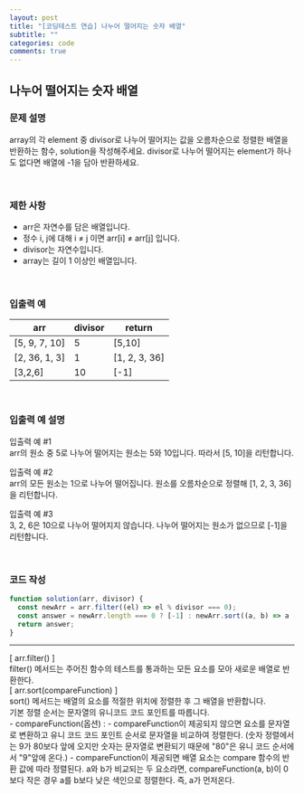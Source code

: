 ```yaml
---
layout: post
title: "[코딩테스트 연습] 나누어 떨어지는 숫자 배열"
subtitle: ""
categories: code
comments: true
---
```


## 나누어 떨어지는 숫자 배열

### 문제 설명

array의 각 element 중 divisor로 나누어 떨어지는 값을 오름차순으로 정렬한 배열을 반환하는 함수, solution을 작성해주세요.
divisor로 나누어 떨어지는 element가 하나도 없다면 배열에 -1을 담아 반환하세요.

<br>

### 제한 사항

- arr은 자연수를 담은 배열입니다.
- 정수 i, j에 대해 i ≠ j 이면 arr[i] ≠ arr[j] 입니다.
- divisor는 자연수입니다.
- array는 길이 1 이상인 배열입니다.

<br>

### 입출력 예

| arr           | divisor | return        |
| ------------- | ------- | ------------- |
| [5, 9, 7, 10] | 5       | [5,10]        |
| [2, 36, 1, 3] | 1       | [1, 2, 3, 36] |
| [3,2,6]       | 10      | [-1]          |

<br>

### 입출력 예 설명

입출력 예 #1<br>
arr의 원소 중 5로 나누어 떨어지는 원소는 5와 10입니다. 따라서 [5, 10]을 리턴합니다.<br>

입출력 예 #2<br>
arr의 모든 원소는 1으로 나누어 떨어집니다. 원소를 오름차순으로 정렬해 [1, 2, 3, 36]을 리턴합니다.<br>

입출력 예 #3<br>
3, 2, 6은 10으로 나누어 떨어지지 않습니다. 나누어 떨어지는 원소가 없으므로 [-1]을 리턴합니다.<br>

<br>

### 코드 작성

```js
function solution(arr, divisor) {
  const newArr = arr.filter((el) => el % divisor === 0);
  const answer = newArr.length === 0 ? [-1] : newArr.sort((a, b) => a - b);
  return answer;
}
```

<hr>
[ arr.filter() ]<br>
filter() 메서드는 주어진 함수의 테스트를 통과하는 모든 요소를 모아 새로운 배열로 반환한다.

<br>
[ arr.sort(compareFunction) ]<br>
sort() 메서드는 배열의 요소를 적절한 위치에 정렬한 후 그 배열을 반환합니다.<br>
기본 정렬 순서는 문자열의 유니코드 코드 포인트를 따릅니다.<br>
- compareFunction(옵션) :
  - compareFunction이 제공되지 않으면 요소를 문자열로 변환하고 유니 코드 코드 포인트 순서로 문자열을 비교하여 정렬한다. (숫자 정렬에서는 9가 80보다 앞에 오지만 숫자는 문자열로 변환되기 때문에 "80"은 유니 코드 순서에서 "9"앞에 온다.)
  - compareFunction이 제공되면 배열 요소는 compare 함수의 반환 값에 따라 정렬된다. a와 b가 비교되는 두 요소라면, compareFunction(a, b)이 0보다 작은 경우 a를 b보다 낮은 색인으로 정렬한다. 즉, a가 먼저온다.

